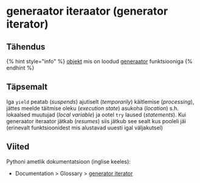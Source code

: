 # generaator iteraator \(generator iterator\)

## Tähendus

{% hint style="info" %}
[objekt](objekt-object.md) mis on loodud [generaator](generaator-generator.md) funktsiooniga
{% endhint %}

## Täpsemalt

Iga `yield` peatab \(_suspends_\) ajutiselt \(_temporarily_\) käitlemise \(_processing_\), jättes meelde täitmise oleku \(_execution state_\) asukoha \(_location_\) s.h. lokaalsed muutujad \(_local variable_\) ja ootel `try` laused \(_statements_\). Kui generaator iteraator jätkab \(_resumes_\) siis jätkub see sealt kus pooleli jäi \(erinevalt funktsioonidest mis alustavad uuesti igal väljakutsel\)

## Viited

Pythoni ametlik dokumentatsioon \(inglise keeles\):

* Documentation &gt; Glossary &gt; [generator iterator](https://docs.python.org/3/glossary.html#term-generator-iterator)

